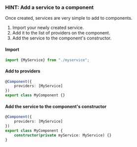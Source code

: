 ### HINT: Add a service to a component

Once created, services are very simple to add to components.

1. Import your newly created service.
2. Add it to the list of providers on the component.
3. Add the service to the component's constructor.

#### Import
```typescript
import {MyService} from "./myservice";
```

#### Add to providers
```typescript
@Component({
	providers: [MyService]
})
export class MyComponent {}
```

#### Add the service to the component's constructor
```typescript
@Component({
	providers: [MyService]
})
export class MyComponent {
	constructor(private myService: MyService) {}
}
```
